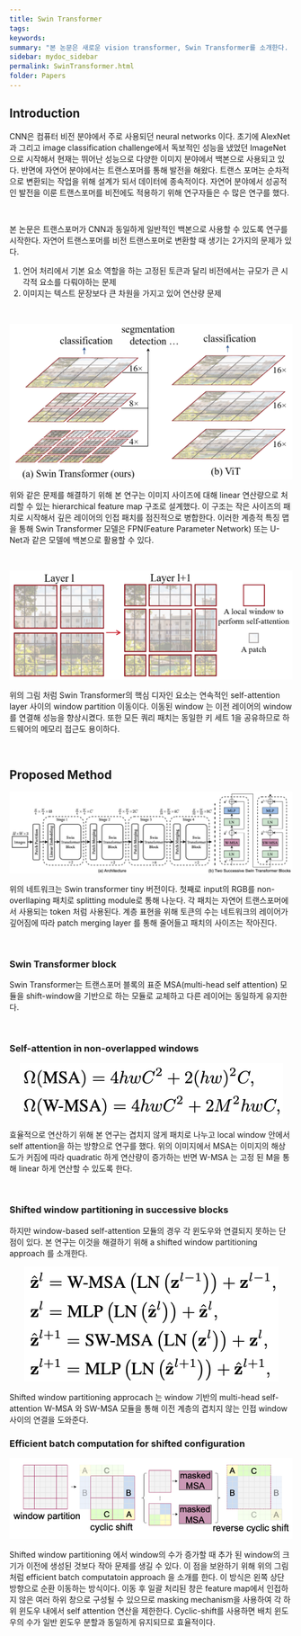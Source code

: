 ```yaml
---
title: Swin Transformer
tags: 
keywords:
summary: "본 논문은 새로운 vision transformer, Swin Transformer를 소개한다. 비전 트랜스포머는 이미지가 가지고 있는 다양한 특성과 큰 해상도 때문에 상대적으로 텍스트에서 사용되는 트랜스포머 보다 적용하기 어렵다. 이 문제를 해결하기 위해 연구자들은 shifted windows로 계산되는 hierarchical transformer를 적용했다. Shifted windows를 통해 self-attention에서 non-overlapping local windows를 계산할 때와 동시에 windows들과 연결할 때 발생하는 큰 연산량을 효율적으로 제한할 수 있었다. 더 나아가 hierarchical 구조는 이미지의 여러 특성에 맞게 유동적으로 변화가 가능하고 이미지의 사이즈에 따라 linear 연산을 한다. 결과적으로 swin transformer는 image classification, semantic segmentation 등 다양한 이미지 분야에서 사용할 수 있다."
sidebar: mydoc_sidebar
permalink: SwinTransformer.html
folder: Papers
---
```


## Introduction
CNN은 컴퓨터 비전 분야에서 주로 사용되던 neural networks 이다. 초기에 AlexNet과 그리고 image classification challenge에서 독보적인 성능을 냈었던 ImageNet 으로 시작해서 현재는 뛰어난 성능으로 다양한 이미지 분야에서 백본으로 사용되고 있다. 반면에 자연어 분야에서는 트랜스포머를 통해 발전을 해왔다. 트랜스 포머는 순차적으로 변환되는 작업을 위해 설계가 되서 데이터에 종속적이다. 자연어 분야에서 성공적인 발전을 이룬 트랜스포머를 비전에도 적용하기 위해 연구자들은 수 많은 연구를 했다.

<br />

본 논문은 트랜스포머가 CNN과 동일하게 일반적인 백본으로 사용할 수 있도록 연구를 시작한다. 자연어 트랜스포머를 비전 트랜스포머로 변환할 때 생기는 2가지의 문제가 있다.

1. 언어 처리에서 기본 요소 역할을 하는 고정된 토큰과 달리 비전에서는 규모가 큰 시각적 요소를 다뤄야하는 문제
2. 이미지는 텍스트 문장보다 큰 차원을 가지고 있어 연산량 문제

<br />

<p align="center">
  <img width="" height="" src="images/SwinTransformer/SwinTransformer_hierarchical_feature_map.png">
</p>

위와 같은 문제를 해결하기 위해 본 연구는 이미지 사이즈에 대해 linear 연산량으로 처리할 수 있는 hierarchical feature map 구조로 설계했다. 이 구조는 작은 사이즈의 패치로 시작해서 깊은 레이어의 인접 패치를 점진적으로 병합한다. 이러한 계층적 특징 맵을 통해 Swin Transformer 모델은 FPN(Feature Parameter Network) 또는 U-Net과 같은 모델에 백본으로 활용할 수 있다. 

<br />

<p align="center">
  <img width="" height="" src="images/SwinTransformer/SwinTransformer_shift_windows_partition.png">
</p>

위의 그림 처럼 Swin Transformer의 핵심 디자인 요소는 연속적인 self-attention layer 사이의 window partition 이동이다. 이동된 window 는 이전 레이어의 window를 연결해 성능을 향상시켰다. 또한 모든 쿼리 패치는 동일한 키 세트 1을 공유하므로 하드웨어의 메모리 접근도 용이하다.

<br />

## Proposed Method

<p align="center">
  <img width="" height="" src="images/SwinTransformer/SwinTransformer_architecture.png">
</p>

위의 네트워크는 Swin transformer tiny 버전이다. 첫째로 input의 RGB를 non-overllaping 패치로 splitting module로 통해 나눈다. 각 패치는 자연어 트랜스포머에서 사용되는 token 처럼 사용된다. 계층 표현을 위해 토큰의 수는 네트워크의 레이어가 깊어짐에 따라 patch merging layer 를 통해 줄어들고 패치의 사이즈는 작아진다. 

<br />

### Swin Transformer block
Swin Transformer는 트랜스포머 블록의 표준 MSA(multi-head self attention) 모듈을 shift-window을 기반으로 하는 모듈로 교체하고 다른 레이어는 동일하게 유지한다. 

<br />

### Self-attention in non-overlapped windows
<p align="center">
  <img width="" height="" src="images/SwinTransformer/SwinTransformer_W-MSA.png">
</p>

효율적으로 연산하기 위해 본 연구는 겹치지 않게 패치로 나누고 local window 안에서 self attention을 하는 방향으로 연구를 했다. 위의 이미지에서 MSA는 이미지의 해상도가 커짐에 따라 quadratic 하게 연산량이 증가하는 반면 W-MSA 는 고정 된 M을 통해 linear 하게 연산할 수 있도록 한다.

<br />

### Shifted window partitioning in successive blocks

하지만 window-based self-attention 모듈의 경우 각 윈도우와 연결되지 못하는 단점이 있다. 본 연구는 이것을 해결하기 위해 a shifted window partitioning approach 를 소개한다. 

<p align="center">
  <img width="" height="" src="images/SwinTransformer/SwinTransformer_shifted_window_partitioning.png">
</p>

Shifted window partitioning approcach 는 window 기반의 multi-head self-attention W-MSA 와 SW-MSA 모듈을 통해 이전 계층의 겹치지 않는 인접 window 사이의 연결을 도와준다.


### Efficient batch computation for shifted configuration

<p align="center">
  <img width="" height="" src="images/SwinTransformer/SwinTransformer_efficient_batch_computation_approach.png">
</p>

Shifted window partitioning 에서 window의 수가 증가할 때 추가 된 window의 크기가 이전에 생성된 것보다 작아 문제를 생길 수 있다. 이 점을 보완하기 위해 위의 그림처럼 efficient batch computatoin approach 을 소개를 한다. 이 방식은 왼쪽 상단 방향으로 순환 이동하는 방식이다. 이동 후 일괄 처리된 창은 feature map에서 인접하지 않은 여러 하위 창으로 구성될 수 있으므로 masking mechanism을 사용하여 각 하위 윈도우 내에서 self attention 연산을 제한한다. Cyclic-shift를 사용하면 배치 윈도우의 수가 일반 윈도우 분할과 동일하게 유지되므로 효율적이다.